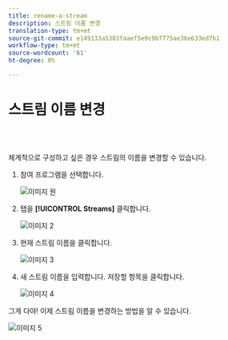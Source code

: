 ```yaml
---
title: rename-a-stream
description: 스트림 이름 변경
translation-type: tm+mt
source-git-commit: e149133a5383faaef5e9c9b7775ae36e633ed7b1
workflow-type: tm+mt
source-wordcount: '61'
ht-degree: 0%

---
```



# 스트림 이름 변경

<br> 

체계적으로 구성하고 싶은 경우 스트림의 이름을 변경할 수 있습니다.

1. 참여 프로그램을 선택합니다.

   ![이미지 원](/help/sky/assets/engagement-programs/rename-a-stream/rename-a-stream-1.png)

1. 탭을 **[!UICONTROL Streams]** 클릭합니다.

   ![이미지 2](/help/sky/assets/engagement-programs/rename-a-stream/rename-a-stream-2.png)

1. 현재 스트림 이름을 클릭합니다.

   ![이미지 3](/help/sky/assets/engagement-programs/rename-a-stream/rename-a-stream-3.png)

1. 새 스트림 이름을 입력합니다. 저장할 항목을 클릭합니다.

   ![이미지 4](/help/sky/assets/engagement-programs/rename-a-stream/rename-a-stream-4.png)

그게 다야! 이제 스트림 이름을 변경하는 방법을 알 수 있습니다.

![이미지 5](/help/sky/assets/engagement-programs/rename-a-stream/rename-a-stream-5.png)
